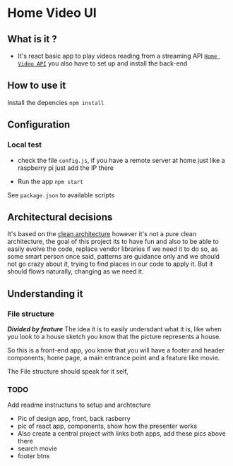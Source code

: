 # Home Video UI

## What is it ?

- It's react basic app to play videos reading from a streaming API [`Home Video API`](https://github.com/eliasjunior/home-video-api) you also have to set up and install the back-end

## How to use it

Install the depencies
`npm install`

## Configuration

### Local test

- check the file `config.js`, if you have a remote server at home just like a raspberry pi just add the IP there

- Run the app
`npm start`

See `package.json` to available scripts

## Architectural decisions

It's based on the [clean architecture](https://blog.cleancoder.com/uncle-bob/2012/08/13/the-clean-architecture.html)  however it's not a pure clean architecture, the goal of this project its to have fun and also to be able to easily evolve the code, replace vendor libraries if we need it to do so, as some smart person once said, patterns are guidance only and we should not go crazy about it, trying to find places in our code to apply it. But it should flows naturally, changing as we need it.

## Understanding it

### File structure

***Divided by feature*** 
The idea it is to easily undersdant what it is, like when you look to a house sketch you know that the picture represents a house.

So this is a front-end app, you know that you will have a footer and header components, home page, a main entrance point and a feature like movie.

The File structure should speak for it self, 



### TODO
 Add readme instructuns to setup and archtecture
 - Pic of design app, front, back rasberry
 - pic of react app, components, show how the presenter works
 - Also create a central project with links both apps, add these pics above there
- search movie
- footer btns

